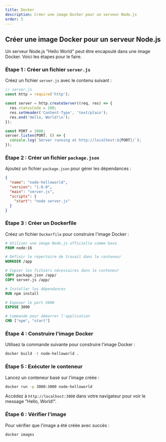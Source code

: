 ```yaml
---
title: Docker
description: Créer une image Docker pour un serveur Node.js
order: 5
---
```


## Créer une image Docker pour un serveur Node.js

Un serveur Node.js "Hello World" peut être encapsulé dans une image Docker. Voici les étapes pour le faire.

### Étape 1 : Créer un fichier `server.js`

Créez un fichier `server.js` avec le contenu suivant :
```javascript
// server.js
const http = require('http');

const server = http.createServer((req, res) => {
  res.statusCode = 200;
  res.setHeader('Content-Type', 'text/plain');
  res.end('Hello, World!\n');
});

const PORT = 3000;
server.listen(PORT, () => {
  console.log(`Server running at http://localhost:${PORT}/`);
});
```

### Étape 2 : Créer un fichier `package.json`

Ajoutez un fichier `package.json` pour gérer les dépendances :
```json
{
  "name": "node-helloworld",
  "version": "1.0.0",
  "main": "server.js",
  "scripts": {
    "start": "node server.js"
  }
}
```

### Étape 3 : Créer un Dockerfile

Créez un fichier `Dockerfile` pour construire l'image Docker :
```dockerfile
# Utiliser une image Node.js officielle comme base
FROM node:16

# Définir le répertoire de travail dans le conteneur
WORKDIR /app

# Copier les fichiers nécessaires dans le conteneur
COPY package.json /app/
COPY server.js /app/

# Installer les dépendances
RUN npm install

# Exposer le port 3000
EXPOSE 3000

# Commande pour démarrer l'application
CMD ["npm", "start"]
```

### Étape 4 : Construire l'image Docker

Utilisez la commande suivante pour construire l'image Docker :
```bash
docker build -t node-helloworld .
```

### Étape 5 : Exécuter le conteneur

Lancez un conteneur basé sur l'image créée :
```bash
docker run -p 3000:3000 node-helloworld
```

Accédez à `http://localhost:3000` dans votre navigateur pour voir le message "Hello, World!".

### Étape 6 : Vérifier l'image

Pour vérifier que l'image a été créée avec succès :
```bash
docker images
```

